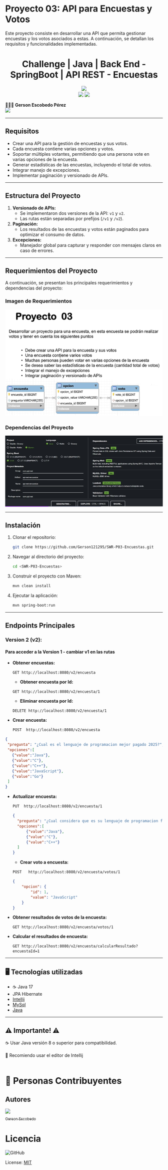 
# Proyecto 03: API para Encuestas y Votos

Este proyecto consiste en desarrollar una API que permita gestionar encuestas y los votos asociados a estas. A continuación, se detallan los requisitos y funcionalidades implementadas.

<div align="center">
   <h1>Challenge | Java | Back End - SpringBoot | API REST - Encuestas</h1>
</div>


<p align="center">
  <img src="https://img.shields.io/badge/Status-finalizado-blue"><br>
  <img src="https://img.shields.io/badge/Java-17-red">
  <img src="https://img.shields.io/badge/Versión-1.0-green">
</p>

👨🏻‍💻 <strong>Gerson Escobedo Pérez </strong></br>
<a href="https://www.linkedin.com/in/gerson-escobedo/" target="_blank">
<img src="https://img.shields.io/badge/-LinkedIn-%230077B5?style=for-the-badge&logo=linkedin&logoColor=white" target="_blank"></a>


---

## Requisitos

- Crear una API para la gestión de encuestas y sus votos.
- Cada encuesta contiene varias opciones y votos.
- Soportar múltiples votantes, permitiendo que una persona vote en varias opciones de la encuesta.
- Generar estadísticas de las encuestas, incluyendo el total de votos.
- Integrar manejo de excepciones.
- Implementar paginación y versionado de APIs.

---

## Estructura del Proyecto

1. **Versionado de APIs:**
    - Se implementaron dos versiones de la API: `v1` y `v2`.
    - Las rutas están separadas por prefijos (`/v1` y `/v2`).
2. **Paginación:**
    - Los resultados de las encuestas y votos están paginados para optimizar el consumo de datos.
3. **Excepciones:**
    - Manejador global para capturar y responder con mensajes claros en caso de errores.

---

## Requerimientos del Proyecto

A continuación, se presentan los principales requerimientos y dependencias del proyecto:

### Imagen de Requerimientos
![Requerimientos](src/main/resources/img/Proyecto03.png)

### Dependencias del Proyecto
![Dependencias](src/main/resources/img/Dependencias_P03_Encuestas.jpg)

---

## Instalación

1. Clonar el repositorio:
   ```bash
   git clone https://github.com/Gerson121295/SWR-P03-Encuestas.git
   ```
2. Navegar al directorio del proyecto:
   ```bash
   cd <SWR-P03-Encuestas>
   ```
3. Construir el proyecto con Maven:
   ```bash
   mvn clean install
   ```
4. Ejecutar la aplicación:
   ```bash
   mvn spring-boot:run
   ```

---

## Endpoints Principales
### Version 2 (v2):
#### Para acceder a la Version 1 - cambiar v1 en las rutas 

- **Obtener encuestas:**
  ```http
  GET http://localhost:8080/v2/encuesta
  ```
  
    - **Obtener encuesta por Id:**
  ```http
  GET http://localhost:8080/v2/encuesta/1
  ```
  
    - **Eliminar encuesta por Id:**
  ```http
  DELETE http://localhost:8080/v2/encuesta/1
  ```
- **Crear encuesta:**
  ```http
  POST  http://localhost:8080/v2/encuesta
  ```

 ```json
 {
  "pregunta": "¿Cual es el lenguaje de programacion mejor pagado 2025?",
  "opciones":[
    {"value":"Java"},
    {"value":"C"},
    {"value":"C++"},
    {"value":"JavaScript"},
    {"value":"Go"}
  ]
}
 ```

  - **Actualizar encuesta:**
    ```http
    PUT  http://localhost:8080/v2/encuesta/1
    ```
      ```json
    {
        "pregunta": "¿Cual considera que es su lenguaje de programacion favorito en 2025?",
        "opciones":[
            {"value":"Java"},
            {"value":"C"},
            {"value":"C++"}
        ]
    }
      ```
      - **Crear voto a encuesta:**
    ```http
    POST   http://localhost:8080/v2/encuesta/votos/1
    ```
    ```json
    {
        "opcion": {
            "id": 1,
            "value": "JavaScript"
        }
    }
    ```    
- **Obtener resultados de votos de la encuesta:**
  ```http
  GET http://localhost:8080/v2/encuesta/votos/1
  ```

- **Calcular el resultados de encuesta:**
  ```http
  GET http://localhost:8080/v2/encuesta/calcularResultado?encuestaId=1
  ```

---

## 🖥️ Tecnologías utilizadas
- ☕ Java 17
- JPA Hibernate
- [Intellij](https://www.jetbrains.com/idea/)
- [MySql](https://www.mysql.com/)
- [Java](https://www.java.com/en/)

---

## ⚠️ Importante! ⚠️
☕ Usar Java versión 8 o superior para compatibilidad. </br></br>
📝 Recomiendo usar el editor de Intellij</br></br>


# 💙 Personas Contribuyentes
## Autores
[<img src="https://avatars.githubusercontent.com/u/79103450?v=4" width=115><br><sub>Gerson Escobedo</sub>](https://github.com/gerson121295)

# Licencia
![GitHub](https://img.shields.io/github/license/dropbox/dropbox-sdk-java)

License: [MIT](License.txt)